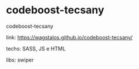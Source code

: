 # codeboost-tecsany
codeboost-tecsany


link: https://wagstalos.github.io/codeboost-tecsany/

techs: SASS, JS e HTML

libs: swiper
